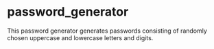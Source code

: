 # password_generator

This password generator generates passwords consisting of randomly chosen uppercase and lowercase letters and digits.